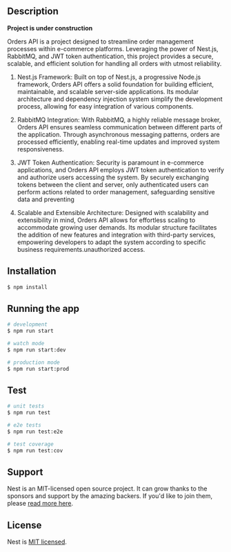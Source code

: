 ## Description

**Project is under construction**

Orders API is a project designed to streamline order management processes within e-commerce platforms. Leveraging the power of Nest.js, RabbitMQ, and JWT token authentication, this project provides a secure, scalable, and efficient solution for handling all orders with utmost reliability.

1. Nest.js Framework: Built on top of Nest.js, a progressive Node.js framework, Orders API offers a solid foundation for building efficient, maintainable, and scalable server-side applications. Its modular architecture and dependency injection system simplify the development process, allowing for easy integration of various components.

2. RabbitMQ Integration: With RabbitMQ, a highly reliable message broker, Orders API ensures seamless communication between different parts of the application. Through asynchronous messaging patterns, orders are processed efficiently, enabling real-time updates and improved system responsiveness.

3. JWT Token Authentication: Security is paramount in e-commerce applications, and Orders API employs JWT token authentication to verify and authorize users accessing the system. By securely exchanging tokens between the client and server, only authenticated users can perform actions related to order management, safeguarding sensitive data and preventing

4. Scalable and Extensible Architecture: Designed with scalability and extensibility in mind, Orders API allows for effortless scaling to accommodate growing user demands. Its modular structure facilitates the addition of new features and integration with third-party services, empowering developers to adapt the system according to specific business requirements.unauthorized access.

## Installation

```bash
$ npm install
```

## Running the app

```bash
# development
$ npm run start

# watch mode
$ npm run start:dev

# production mode
$ npm run start:prod
```

## Test

```bash
# unit tests
$ npm run test

# e2e tests
$ npm run test:e2e

# test coverage
$ npm run test:cov
```

## Support

Nest is an MIT-licensed open source project. It can grow thanks to the sponsors and support by the amazing backers. If you'd like to join them, please [read more here](https://docs.nestjs.com/support).

## License

Nest is [MIT licensed](LICENSE).

